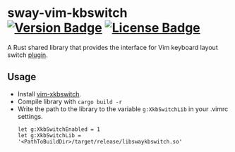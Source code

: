 # sway-vim-kbswitch &emsp; [![Version Badge]][crates.io] [![License Badge]][license]

[Version Badge]: https://img.shields.io/crates/v/libswaykbswitch.svg
[crates.io]: https://crates.io/crates/libswaykbswitch
[License Badge]: https://img.shields.io/crates/l/libswaykbswitch.svg
[license]: https://github.com/khaser/sway-vim-kbswitch/blob/master/LICENSE.md

A Rust shared library that provides the interface for Vim keyboard layout switch [plugin](https://github.com/lyokha/vim-xkbswitch).

## Usage 
- Install [vim-xkbswitch](https://github.com/lyokha/vim-xkbswitch).
- Compile library with ``cargo build -r``
- Write the path to the library to the variable `g:XkbSwitchLib` in your .vimrc settings.
  ```
  let g:XkbSwitchEnabled = 1
  let g:XkbSwitchLib = '<PathToBuildDir>/target/release/libswaykbswitch.so'
  ```

